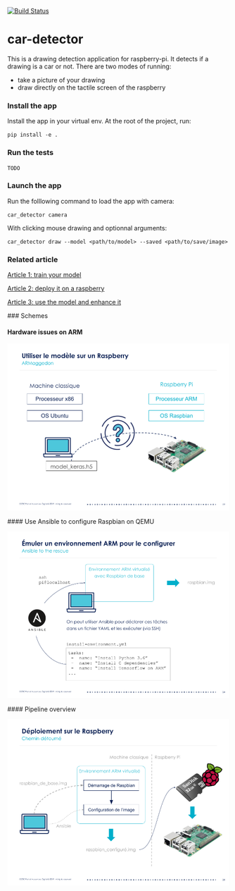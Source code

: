 [![Build Status](https://travis-ci.com/Saxamos/car-detector.svg?branch=master)](https://travis-ci.com/Saxamos/car-detector)

# car-detector

This is a drawing detection application for raspberry-pi. It detects if a drawing is a car or not. There are two modes of
running:
- take a picture of your drawing
- draw directly on the tactile screen of the raspberry


### Install the app

Install the app in your virtual env. At the root of the project, run:
```
pip install -e .
```

### Run the tests
```
TODO
```

### Launch the app

Run the folllowing command to load the app with camera:
```
car_detector camera
```

With clicking mouse drawing and optionnal arguments:
```
car_detector draw --model <path/to/model> --saved <path/to/save/image>
```

### Related article

[Article 1: train your model](https://blog.octo.com/ia-embarquee-deployer-du-deep-learning-sur-un-raspberry/)

[Article 2: deploy it on a raspberry](https://blog.octo.com/lia-embarquee-entrainer-deployer-et-utiliser-du-deep-learning-sur-un-raspberry-partie-2/)

[Article 3: use the model and enhance it](https://blog.octo.com/lia-embarquee-entrainer-deployer-et-utiliser-du-deep-learning-sur-un-raspberry-partie-3/)

### Schemes

#### Hardware issues on ARM

![ARMaggedon](assets/x86_vs_arm.png)

#### Use Ansible to configure Raspbian on QEMU

![Hans Ziebel](assets/ansible.png)

#### Pipeline overview

![Pipeline](assets/qemu_pipeline.png)
